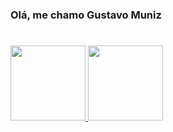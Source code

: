 ### Olá, me chamo Gustavo Muniz 
#
<div>
<a href="https://github.com/seu-usuário-aqui">
<img height="120cm" src="https://github-readme-stats.vercel.app/api/top-langs/?username=GuMuniz&layout=compact&langs_count=7&theme=dracula"/>
<img height="120cm" src="https://github-readme-stats.vercel.app/api?username=GuMuniz&show_icons=true&theme=dracula&include_all_commits=true&count_private=true"/>
</div>

